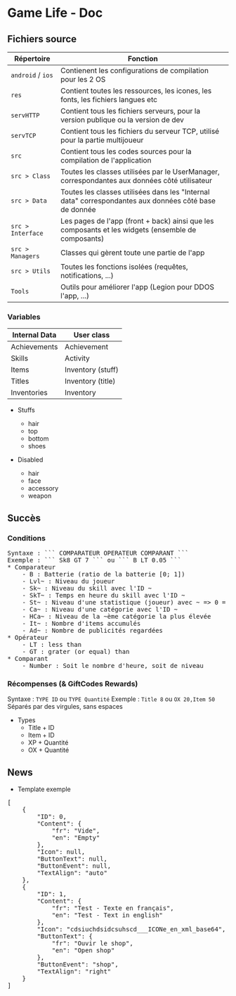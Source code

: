 # Game Life - Doc



## Fichiers source
| Répertoire | Fonction |
|-|-|
| `android` / `ios` | Contienent les configurations de compilation pour les 2 OS |
| `res` | Contient toutes les ressources, les icones, les fonts, les fichiers langues etc |
| `servHTTP` | Contient tous les fichiers serveurs, pour la version publique ou la version de dev |
| `servTCP` | Contient tous les fichiers du serveur TCP, utilisé pour la partie multijoueur
| `src` | Contient tous les codes sources pour la compilation de l'application |
| `src > Class` | Toutes les classes utilisées par le UserManager, correspondantes aux données côté utilisateur |
| `src > Data` | Toutes les classes utilisées dans les "Internal data" correspondantes aux données côté base de donnée |
| `src > Interface` | Les pages de l'app (front + back) ainsi que les composants et les widgets (ensemble de composants) |
| `src > Managers` | Classes qui gèrent toute une partie de l'app |
| `src > Utils` | Toutes les fonctions isolées (requêtes, notifications, ...) |
| `Tools` | Outils pour améliorer l'app (Legion pour DDOS l'app, ...) |

### Variables
| Internal Data | User class |
|-|-|
| Achievements | Achievement |
| Skills | Activity |
| Items | Inventory (stuff) |
| Titles | Inventory (title) |
| Inventories | Inventory |

* Stuffs
    - hair
    - top
    - bottom
    - shoes

* Disabled
    - hair
    - face
    - accessory
    - weapon



## Succès
### Conditions
<pre>
Syntaxe : ``` COMPARATEUR OPERATEUR COMPARANT ```
Exemple : ``` Sk8 GT 7 ``` ou ``` B LT 0.05 ```
* Comparateur
    - B : Batterie (ratio de la batterie [0; 1])
    - Lvl~ : Niveau du joueur
    - Sk~ : Niveau du skill avec l'ID ~
    - SkT~ : Temps en heure du skill avec l'ID ~
    - St~ : Niveau d'une statistique (joueur) avec ~ => 0 = int, 1 = soc, 2 = for, 3 = end, 4 = agi, 5 = dex
    - Ca~ : Niveau d'une catégorie avec l'ID ~
    - HCa~ : Niveau de la ~ème catégorie la plus élevée
    - It~ : Nombre d'items accumulés
    - Ad~ : Nombre de publicités regardées
* Opérateur
    - LT : less than
    - GT : grater (or equal) than
* Comparant
    - Number : Soit le nombre d'heure, soit de niveau
</pre>

### Récompenses (& GiftCodes Rewards)
Syntaxe : ``` TYPE ID ``` ou ``` TYPE Quantité ```
Exemple : ``` Title 8 ``` ou ``` OX 20,Item 50 ```
Séparés par des virgules, sans espaces
* Types
    - Title + ID
    - Item + ID
    - XP + Quantité
    - OX + Quantité



## News
* Template exemple
<pre>
[
    {
        "ID": 0,
        "Content": {
            "fr": "Vide",
            "en": "Empty"
        },
        "Icon": null,
        "ButtonText": null,
        "ButtonEvent": null,
        "TextAlign": "auto"
    },
    {
        "ID": 1,
        "Content": {
            "fr": "Test - Texte en français",
            "en": "Test - Text in english"
        },
        "Icon": "cdsiuchdsidcsuhscd___ICONe_en_xml_base64",
        "ButtonText": {
            "fr": "Ouvir le shop",
            "en": "Open shop"
        },
        "ButtonEvent": "shop",
        "TextAlign": "right"
    }
]
</pre>
